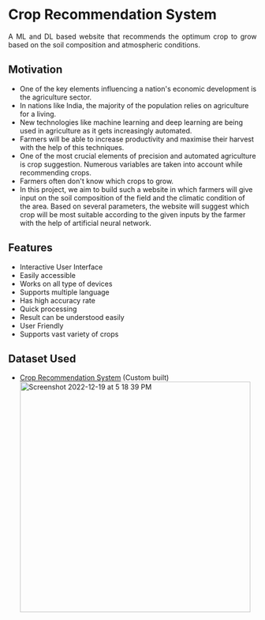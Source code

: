 <h1>Crop Recommendation System</h1>
<p style="text-align: justify; text-justify: inter-word;">A ML and DL based website that recommends the optimum crop to grow based on the soil composition and atmospheric conditions.</p>

<h2>Motivation</h2>
<ul>
    <li>One of the key elements influencing a nation's economic development is the agriculture sector.</li>
    <li>In nations like India, the majority of the population relies on agriculture for a living.</li>
    <li>New technologies like machine learning and deep learning are being used in agriculture as it gets increasingly automated.</li>
    <li>Farmers will be able to increase productivity and maximise their harvest with the help of this techniques.</li>
    <li>One of the most crucial elements of precision and automated agriculture is crop suggestion. Numerous variables are taken into account while recommending crops.</li>
    <li>Farmers often don't know which crops to grow.</li>
    <li>In this project, we aim to build such a website in which farmers will give
        input on the soil composition of the field and the climatic condition of the area. Based on several parameters, the website will suggest which crop will be most suitable according to the given inputs by the farmer with the help of artificial neural network.</li>
</ul>

<h2>Features</h2>
<ul>
    <li>Interactive User Interface</li>
    <li>Easily accessible</li>
    <li>Works on all type of devices</li>
    <li>Supports multiple language</li>
    <li>Has high accuracy rate </li>
    <li>Quick processing</li>
    <li>Result can be understood easily</li>
    <li>User Friendly</li>
    <li>Supports vast variety of crops</li>
</ul>

<h2>Dataset Used</h2>

<ul>
    <li><a href="https://www.kaggle.com/datasets/atharvaingle/crop-recommendation-dataset">Crop Recommendation System</a> (Custom built)</li>
    <img width="467" alt="Screenshot 2022-12-19 at 5 18 39 PM" src="https://user-images.githubusercontent.com/109227471/208419386-38cac62e-8471-4b45-8e24-cb96a1d630f9.png">
</ul>
